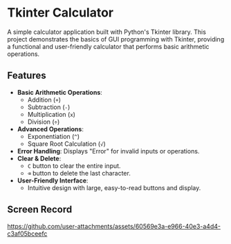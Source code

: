 # Tkinter Calculator

A simple calculator application built with Python's Tkinter library. This project demonstrates the basics of GUI programming with Tkinter, providing a functional and user-friendly calculator that performs basic arithmetic operations.

## Features

- **Basic Arithmetic Operations**: 
  - Addition (`+`)
  - Subtraction (`-`)
  - Multiplication (`x`)
  - Division (`÷`)
- **Advanced Operations**: 
  - Exponentiation (`^`)
  - Square Root Calculation (`√`)
- **Error Handling**: Displays "Error" for invalid inputs or operations.
- **Clear & Delete**: 
  - `C` button to clear the entire input.
  - `⌫` button to delete the last character.
- **User-Friendly Interface**: 
  - Intuitive design with large, easy-to-read buttons and display.
## Screen Record
https://github.com/user-attachments/assets/60569e3a-e966-40e3-a4d4-c3af05bceefc

